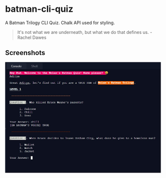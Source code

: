 # batman-cli-quiz
A Batman Trilogy CLI Quiz. Chalk API used for styling.

>It's not what we are underneath, but what we do that defines us. - Rachel Dawes

## Screenshots

![Gameplay image](https://github.com/asaxena012/batman-cli-quiz/blob/master/Game%20Screenshot1.jpg)
